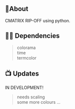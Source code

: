 ## 📝About

CMATRIX RIP-OFF using python.

## 👨‍💻 Dependencies

> colorama <br>
> time<br>
> termcolor<br>


## 📺 Updates
IN DEVELOPMENT!
> needs scaling <br>
> some more colours
>...

